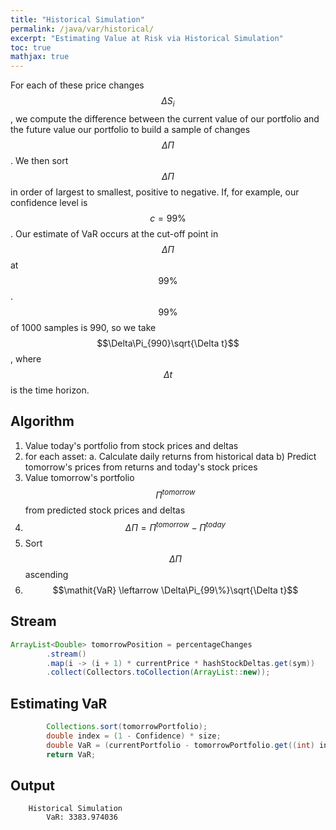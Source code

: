 ```yaml
---
title: "Historical Simulation"
permalink: /java/var/historical/
excerpt: "Estimating Value at Risk via Historical Simulation"
toc: true
mathjax: true
---
```


For each of these price changes $$\Delta S_i$$, we compute the difference between the current value of our portfolio and the future value our portfolio to build a sample of changes $$\Delta\Pi$$.
We then sort $$\Delta\Pi$$ in order of largest to smallest, positive to negative.
If, for example, our confidence level is $$c=99\%$$.
Our estimate of VaR occurs at the cut-off point in $$\Delta\Pi$$ at $$99\%$$.
$$99\%$$ of 1000 samples is 990, so we take $$\Delta\Pi_{990}\sqrt{\Delta t}$$, where $$\Delta t$$ is the time horizon.


## Algorithm


1. Value today's portfolio from stock prices and deltas
2. for each asset:
  a. Calculate daily returns from historical data
	b) Predict tomorrow's prices from returns and today's stock prices
3. Value tomorrow's portfolio $$\Pi^{tomorrow}$$ from predicted stock prices and deltas
4. $$\Delta\Pi = \Pi^{tomorrow} - \Pi^{today}$$
5. Sort $$\Delta\Pi$$ ascending
6. $$\mathit{VaR} \leftarrow \Delta\Pi_{99\%}\sqrt{\Delta t}$$


## Stream

```java
ArrayList<Double> tomorrowPosition = percentageChanges
        .stream()
        .map(i -> (i + 1) * currentPrice * hashStockDeltas.get(sym))
        .collect(Collectors.toCollection(ArrayList::new));
```

## Estimating VaR

```java
        Collections.sort(tomorrowPortfolio);
        double index = (1 - Confidence) * size;
        double VaR = (currentPortfolio - tomorrowPortfolio.get((int) index)) * TimeHorizon;
        return VaR;
```


## Output

```
	Historical Simulation
		VaR: 3383.974036
```